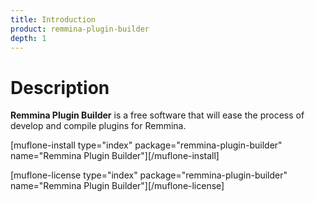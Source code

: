 ```yaml
---
title: Introduction
product: remmina-plugin-builder
depth: 1
---
```


# Description

**Remmina Plugin Builder** is a free software that will ease the process of develop and compile plugins for Remmina.

[muflone-install type="index" package="remmina-plugin-builder" name="Remmina Plugin Builder"][/muflone-install]

[muflone-license type="index" package="remmina-plugin-builder" name="Remmina Plugin Builder"][/muflone-license]

